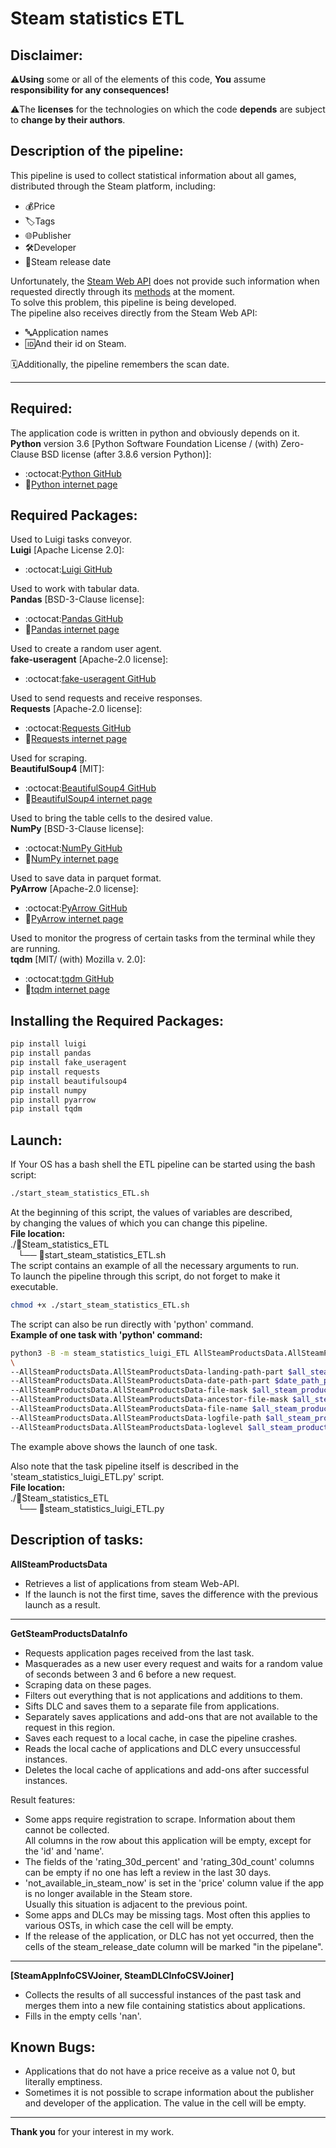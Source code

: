 # Steam statistics ETL

## Disclaimer:
:warning:**Using** some or all of the elements of this code, **You** assume **responsibility for any consequences!**<br/>

:warning:The **licenses** for the technologies on which the code **depends** are subject to **change by their authors**.

## Description of the pipeline:
This pipeline is used to collect statistical information about all games, <br/>
distributed through the Steam platform, including:
* :moneybag:Price
* :label:Tags
* :globe_with_meridians:Publisher
* :hammer_and_wrench:Developer
* :date:Steam release date

Unfortunately, the [Steam Web API](https://developer.valvesoftware.com/wiki/Steam_Web_API) does not provide such information when requested directly through its [methods](https://wiki.teamfortress.com/wiki/WebAPI) at the moment.<br/>
To solve this problem, this pipeline is being developed.<br/>
The pipeline also receives directly from the Steam Web API:
* :abc:Application names
* :id:And their id on Steam.

:spiral_calendar:Additionally, the pipeline remembers the scan date.

****

## Required:
The application code is written in python and obviously depends on it.<br>
**Python** version 3.6 [Python Software Foundation License / (with) Zero-Clause BSD license (after 3.8.6 version Python)]:
* :octocat:[Python GitHub](https://github.com/python)
* :bookmark_tabs:[Python internet page](https://www.python.org/)

## Required Packages:
Used to Luigi tasks conveyor.<br>
**Luigi** [Apache License 2.0]:
* :octocat:[Luigi GitHub](https://github.com/spotify/luigi)

Used to work with tabular data.<br>
**Pandas** [BSD-3-Clause license]:
* :octocat:[Pandas GitHub](https://github.com/pandas-dev/pandas/)
* :bookmark_tabs:[Pandas internet page](https://pandas.pydata.org/)

Used to create a random user agent.<br>
**fake-useragent** [Apache-2.0 license]:
* :octocat:[fake-useragent GitHub](https://github.com/fake-useragent/fake-useragent)

Used to send requests and receive responses.<br>
**Requests** [Apache-2.0 license]:
* :octocat:[Requests GitHub](https://github.com/psf/requests)
* :bookmark_tabs:[Requests internet page](https://requests.readthedocs.io/en/latest/)

Used for scraping.<br>
**BeautifulSoup4** [MIT]:
* :octocat:[BeautifulSoup4 GitHub](https://github.com/getanewsletter/BeautifulSoup4)
* :bookmark_tabs:[BeautifulSoup4 internet page](https://www.crummy.com/software/BeautifulSoup/)

Used to bring the table cells to the desired value.<br>
**NumPy** [BSD-3-Clause license]:
* :octocat:[NumPy GitHub](https://github.com/numpy/numpy)
* :bookmark_tabs:[NumPy internet page](https://numpy.org/)

Used to save data in parquet format.<br>
**PyArrow** [Apache-2.0 license]:
* :octocat:[PyArrow GitHub](https://github.com/apache/arrow)
* :bookmark_tabs:[PyArrow internet page](https://arrow.apache.org/)

Used to monitor the progress of certain tasks from the terminal while they are running.<br>
**tqdm** [MIT/ (with) Mozilla v. 2.0]:
* :octocat:[tqdm GitHub](https://github.com/tqdm/tqdm)
* :bookmark_tabs:[tqdm internet page](https://tqdm.github.io/)

## Installing the Required Packages:
```bash
pip install luigi
pip install pandas
pip install fake_useragent
pip install requests
pip install beautifulsoup4
pip install numpy
pip install pyarrow
pip install tqdm
```
## Launch:
If Your OS has a bash shell the ETL pipeline can be started using the bash script:
```bash
./start_steam_statistics_ETL.sh
```
At the beginning of this script, the values of variables are described, <br/>
by changing the values of which you can change this pipeline.<br/>
**File location:**<br>
./:open_file_folder:Steam_statistics_ETL<br>
   └── :page_facing_up:start_steam_statistics_ETL.sh<br>
The script contains an example of all the necessary arguments to run.<br/>
To launch the pipeline through this script, do not forget to make it executable.
```bash
chmod +x ./start_steam_statistics_ETL.sh
```
The script can also be run directly with 'python' command.<br/>
**Example of one task with 'python' command:**
```bash
python3 -B -m steam_statistics_luigi_ETL AllSteamProductsData.AllSteamProductsData \
\
--AllSteamProductsData.AllSteamProductsData-landing-path-part $all_steam_products_data_path \
--AllSteamProductsData.AllSteamProductsData-date-path-part $date_path_part \
--AllSteamProductsData.AllSteamProductsData-file-mask $all_steam_products_data_file_mask \
--AllSteamProductsData.AllSteamProductsData-ancestor-file-mask $all_steam_products_data_ancestor_file_mask \
--AllSteamProductsData.AllSteamProductsData-file-name $all_steam_products_data_file_name \
--AllSteamProductsData.AllSteamProductsData-logfile-path $all_steam_products_logfile_path \
--AllSteamProductsData.AllSteamProductsData-loglevel $all_steam_products_loglevel \

```
The example above shows the launch of one task.

Also note that the task pipeline itself is described in the 'steam_statistics_luigi_ETL.py' script.<br/>
**File location:**<br>
./:open_file_folder:Steam_statistics_ETL<br>
   └── :page_facing_up:steam_statistics_luigi_ETL.py<br>

## Description of tasks:
**AllSteamProductsData**
* Retrieves a list of applications from steam Web-API.
* If the launch is not the first time, saves the difference with the previous launch as a result.
****
**GetSteamProductsDataInfo**
* Requests application pages received from the last task.
* Masquerades as a new user every request and waits for a random value of seconds between 3 and 6 before a new request.
* Scraping data on these pages.
* Filters out everything that is not applications and additions to them.
* Sifts DLC and saves them to a separate file from applications.
* Separately saves applications and add-ons that are not available to the request in this region.
* Saves each request to a local cache, in case the pipeline crashes.
* Reads the local cache of applications and DLC every unsuccessful instances.
* Deletes the local cache of applications and add-ons after successful instances.

Result features:
* Some apps require registration to scrape. Information about them cannot be collected.<br/>
All columns in the row about this application will be empty, except for the 'id' and 'name'.
* The fields of the 'rating_30d_percent' and 'rating_30d_count' columns can be empty if no one has left a review in the last 30 days.
* 'not_available_in_steam_now' is set in the 'price' column value if the app is no longer available in the Steam store.<br/>
Usually this situation is adjacent to the previous point.
* Some apps and DLCs may be missing tags. Most often this applies to various OSTs, 
in which case the cell will be empty.
* If the release of the application, or DLC has not yet occurred, then the cells of the steam_release_date column will be marked "in the pipelane".

****

**[SteamAppInfoCSVJoiner, SteamDLCInfoCSVJoiner]**
* Collects the results of all successful instances of the past task and merges them into a new file containing statistics about applications.
* Fills in the empty cells 'nan'.

## Known Bugs:
* Applications that do not have a price receive as a value not 0, but literally emptiness.
* Sometimes it is not possible to scrape information about the publisher and developer of the application.
The value in the cell will be empty.

***

**Thank you** for your interest in my work.<br><br>
